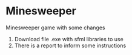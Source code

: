 # Minesweeper
Minesweeper game with some changes

1. Download file .exe with sfml libraries to use
2. There is a report to inform some instructions
